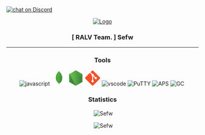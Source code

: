   <a href="https://discord.gg/pFd82RR">
        <img src="https://img.shields.io/discord/308323056592486420?logo=discord"
            alt="chat on Discord"></a>

<br />
<p align="center">
  <a href="https://github.com/Se1w">
    <img src="https://i.ibb.co/Rzw871Q/grenn.png" alt="Logo" width="152" height="131">
  </a>

  <h3 align="center">[ RALV Team. ] Sefw</h3>

<hr>
<h3 align="center">Tools</h3>
<p align="center"><img src="https://devicons.github.io/devicon/devicon.git/icons/javascript/javascript-original.svg" alt="javascript" width="40" height="40"/> <img src="https://raw.githubusercontent.com/devicons/devicon/40cd6bc89a299dc50ac289f8e3b071d0dff49d9c/icons/mongodb/mongodb-original.svg" alt="mongodb" width="40" height="40"/> <img src="https://raw.githubusercontent.com/devicons/devicon/40cd6bc89a299dc50ac289f8e3b071d0dff49d9c/icons/nodejs/nodejs-original.svg" alt="nodejs" width="40" height="40"/> <img
src="https://raw.githubusercontent.com/devicons/devicon/40cd6bc89a299dc50ac289f8e3b071d0dff49d9c/icons/git/git-original.svg" alt="git" width="40" height="40"/> <img
src="https://upload.wikimedia.org/wikipedia/commons/9/9a/Visual_Studio_Code_1.35_icon.svg" alt="vscode" width="40" height="40"/> <img
src="https://upload.wikimedia.org/wikipedia/commons/b/b6/PuTTY_icon_128px.png" alt="PuTTY" width="40" height="40"/> <img
src="https://www.photoshop.com/en/images/apps/photoshop.png" alt="APS" width="40" height="40"/> <img
src="https://i.ibb.co/RSysRkW/yellow-sky-google-chrome-installation-logo-removebg-preview.png" alt="GC" width="40" height="40"/> <img
<hr>

<h3 align="center">Statistics</h3>
<p align="center">&nbsp;<img align="center" src="https://github-readme-stats.vercel.app/api?username=Se1w&theme=vue&show_icons=true" alt="Sefw" /></p>
<p align="center">&nbsp;<img align="center" src="https://github-readme-stats.vercel.app/api/top-langs?username=Se1w&show_icons=true&theme=vue&layout=compact" alt="Sefw" /></p>
